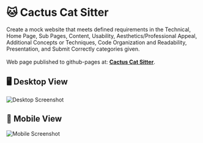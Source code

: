 # 🐱 Cactus Cat Sitter

Create a mock website that meets defined requirements in the Technical, Home Page, Sub Pages, Content, Usability, Aesthetics/Professional Appeal, Additional Concepts or Techniques, Code Organization and Readability, Presentation, and Submit Correctly categories given.\
<br />
Web page published to github-pages at: **[Cactus Cat Sitter](https://anaboca.github.io/scc-final-cactuscatsitter/)**.

## 🖥️ Desktop View

![Desktop Screenshot]()

## 📱 Mobile View

![Mobile Screenshot]()
